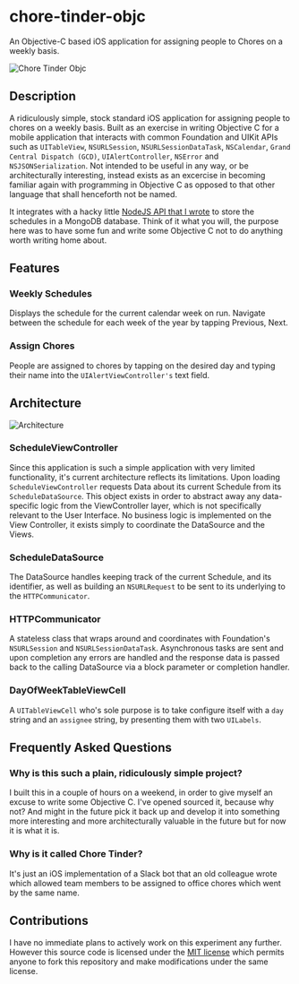 # chore-tinder-objc

An Objective-C based iOS application for assigning people to Chores on a weekly basis.

![Chore Tinder Objc](https://i.imgur.com/8Drc9CS.jpg)

## Description

A ridiculously simple, stock standard iOS application for assigning people to chores on a weekly basis. Built as an exercise in writing Objective C for a mobile application that interacts with common Foundation and UIKit APIs such as `UITableView`, `NSURLSession`, `NSURLSessionDataTask`, `NSCalendar`, `Grand Central Dispatch (GCD)`, `UIAlertController`, `NSError` and `NSJSONSerialization`. Not intended to be useful in any way, or be architecturally interesting, instead exists as an excercise in becoming familiar again with programming in Objective C as opposed to that other language that shall henceforth not be named.

It integrates with a hacky little [NodeJS API that I wrote](https://github.com/phillfarrugia/chore-tinder-api) to store the schedules in a MongoDB database. Think of it what you will, the purpose here was to have some fun and write some Objective C not to do anything worth writing home about.

## Features

### Weekly Schedules

Displays the schedule for the current calendar week on run. Navigate between the schedule for each week of the year by tapping Previous, Next.

### Assign Chores

People are assigned to chores by tapping on the desired day and typing their name into the `UIAlertViewController's` text field.

## Architecture

![Architecture](https://i.imgur.com/peN2EPt.png)

### ScheduleViewController
Since this application is such a simple application with very limited functionality, it's current architecture reflects its limitations. Upon loading `ScheduleViewController` requests Data about its current Schedule from its `ScheduleDataSource`. This object exists in order to abstract away any data-specific logic from the ViewController layer, which is not specifically relevant to the User Interface. No business logic is implemented on the View Controller, it exists simply to coordinate the DataSource and the Views.

### ScheduleDataSource
The DataSource handles keeping track of the current Schedule, and its identifier, as well as building an `NSURLRequest` to be sent to its underlying to the `HTTPCommunicator`.

### HTTPCommunicator
A stateless class that wraps around and coordinates with Foundation's `NSURLSession` and `NSURLSessionDataTask`. Asynchronous tasks are sent and upon completion any errors are handled and the response data is passed back to the calling DataSource via a block parameter or completion handler.

### DayOfWeekTableViewCell
A `UITableViewCell` who's sole purpose is to take configure itself with a `day` string and an `assignee` string, by presenting them with two `UILabels`.

## Frequently Asked Questions

### Why is this such a plain, ridiculously simple project?

I built this in a couple of hours on a weekend, in order to give myself an excuse to write some Objective C. I've opened sourced it, because why not? And might in the future pick it back up and develop it into something more interesting and more architecturally valuable in the future but for now it is what it is.

### Why is it called Chore Tinder?

It's just an iOS implementation of a Slack bot that an old colleague wrote which allowed team members to be assigned to office chores which went by the same name.

## Contributions

I have no immediate plans to actively work on this experiment any further. However this source code is licensed under the [MIT license](https://github.com/phillfarrugia/swipeable-view-stack/blob/master/LICENSE) which permits anyone to fork this repository and make modifications under the same license.
